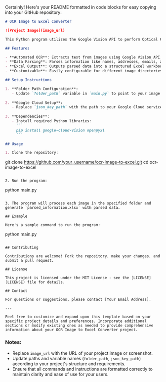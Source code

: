 Certainly! Here's your README formatted in code blocks for easy copying into your GitHub repository:

```markdown
# OCR Image to Excel Converter

![Project Image](image_url)

This Python program utilizes the Google Vision API to perform Optical Character Recognition (OCR) on images and parses the extracted data into an Excel file in a specific format.

## Features

- **Automated OCR**: Extracts text from images using Google Vision API.
- **Data Parsing**: Parses information like names, addresses, emails, and phone numbers.
- **Excel Output**: Outputs parsed data into a structured Excel workbook.
- **Customizable**: Easily configurable for different image directories and Google Cloud service keys.

## Setup Instructions

1. **Folder Path Configuration**:
   - Update `folder_path` variable in `main.py` to point to your image directory.
   
2. **Google Cloud Setup**:
   - Replace `json_key_path` with the path to your Google Cloud service account key JSON file.
   
3. **Dependencies**:
   - Install required Python libraries:
     ```
     pip install google-cloud-vision openpyxl
     ```

## Usage

1. Clone the repository:
   ```
   git clone https://github.com/your_username/ocr-image-to-excel.git
   cd ocr-image-to-excel
   ```

2. Run the program:
   ```
   python main.py
   ```

3. The program will process each image in the specified folder and generate `parsed_information.xlsx` with parsed data.

## Example

Here's a sample command to run the program:
```
python main.py
```

## Contributing

Contributions are welcome! Fork the repository, make your changes, and submit a pull request.

## License

This project is licensed under the MIT License - see the [LICENSE](LICENSE) file for details.

## Contact

For questions or suggestions, please contact [Your Email Address].

---

Feel free to customize and expand upon this template based on your specific project details and preferences. Incorporate additional sections or modify existing ones as needed to provide comprehensive information about your OCR Image to Excel Converter project.
```

### Notes:
- Replace `image_url` with the URL of your project image or screenshot.
- Update paths and variable names (`folder_path`, `json_key_path`) according to your project's structure and requirements.
- Ensure that all commands and instructions are formatted correctly to maintain clarity and ease of use for your users.
